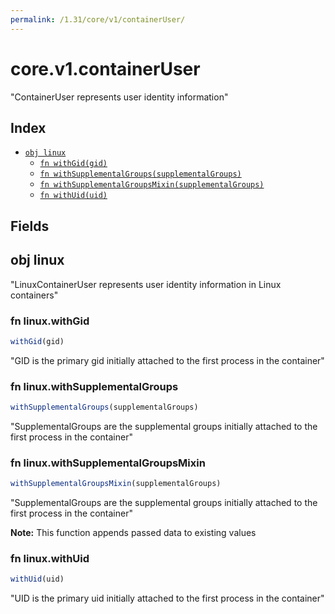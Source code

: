 ```yaml
---
permalink: /1.31/core/v1/containerUser/
---
```


# core.v1.containerUser

"ContainerUser represents user identity information"

## Index

* [`obj linux`](#obj-linux)
  * [`fn withGid(gid)`](#fn-linuxwithgid)
  * [`fn withSupplementalGroups(supplementalGroups)`](#fn-linuxwithsupplementalgroups)
  * [`fn withSupplementalGroupsMixin(supplementalGroups)`](#fn-linuxwithsupplementalgroupsmixin)
  * [`fn withUid(uid)`](#fn-linuxwithuid)

## Fields

## obj linux

"LinuxContainerUser represents user identity information in Linux containers"

### fn linux.withGid

```ts
withGid(gid)
```

"GID is the primary gid initially attached to the first process in the container"

### fn linux.withSupplementalGroups

```ts
withSupplementalGroups(supplementalGroups)
```

"SupplementalGroups are the supplemental groups initially attached to the first process in the container"

### fn linux.withSupplementalGroupsMixin

```ts
withSupplementalGroupsMixin(supplementalGroups)
```

"SupplementalGroups are the supplemental groups initially attached to the first process in the container"

**Note:** This function appends passed data to existing values

### fn linux.withUid

```ts
withUid(uid)
```

"UID is the primary uid initially attached to the first process in the container"